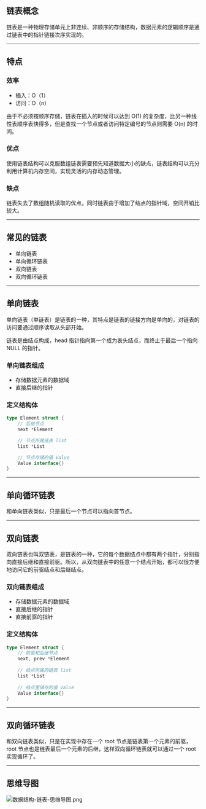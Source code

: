 ## 链表概念

链表是一种物理存储单元上非连续、非顺序的存储结构，数据元素的逻辑顺序是通过链表中的指针链接次序实现的。

---

## 特点

### 效率

- 插入：O（1）
- 访问：O（n）

由于不必须按顺序存储，链表在插入的时候可以达到 O(1) 的复杂度，比另一种线性表顺序表快得多，但是查找一个节点或者访问特定编号的节点则需要 O(n) 的时间。

### 优点

使用链表结构可以克服数组链表需要预先知道数据大小的缺点，链表结构可以充分利用计算机内存空间，实现灵活的内存动态管理。

### 缺点

链表失去了数组随机读取的优点，同时链表由于增加了结点的指针域，空间开销比较大。

--- 

## 常见的链表

- 单向链表
- 单向循环链表
- 双向链表
- 双向循环链表

---

## 单向链表

单向链表（单链表）是链表的一种，其特点是链表的链接方向是单向的，对链表的访问要通过顺序读取从头部开始。

链表是由结点构成，head 指针指向第一个成为表头结点，而终止于最后一个指向 NULL 的指针。

### 单向链表组成

- 存储数据元素的数据域
- 直接后继的指针

### 定义结构体

```go
type Element struct {
    // 后继节点
    next *Element

    // 节点所属链表 list
    list *List

    // 节点存储的值 Value
    Value interface{}
}
```

---

## 单向循环链表

和单向链表类似，只是最后一个节点可以指向首节点。

---

## 双向链表

双向链表也叫双链表，是链表的一种，它的每个数据结点中都有两个指针，分别指向直接后继和直接前驱。所以，从双向链表中的任意一个结点开始，都可以很方便地访问它的前驱结点和后继结点。

### 双向链表组成

- 存储数据元素的数据域
- 直接后继的指针
- 直接前驱的指针

### 定义结构体

```go
type Element struct {
    // 前驱和后继节点
    next, prev *Element
    
    // 结点所属的链表 list
    list *List
    
    // 结点里储存的值 Value
    Value interface{}
}
```

---

## 双向循环链表

和双向链表类似，只是在实现中存在一个 root 节点是链表第一个元素的前驱，root 节点也是链表最后一个元素的后继，这样双向循环链表就可以通过一个 root 实现循环了。

---

## 思维导图

![数据结构-链表-思维导图.png](https://cnymw.github.io/GolangStudy/docs/数据结构-链表/数据结构-链表-思维导图.png)